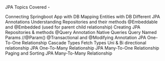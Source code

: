 JPA Topics Covered -

Connecting Springboot App with DB 
Mapping Entities with DB
Different JPA Annotations
Understanding Repositories and their methods
@Embeddable and @Embedded (used for parent child relationship)
Creating JPA Repositories & methods
@Query Annotation
Native Queries
Query Named Params //@Param() 
@Transactional and @Modifying Annotation
JPA One-To-One Relationship
Cascade Types
Fetch Types
Uni & Bi directional relationship
JPA One-To-Many Relationship
JPA Many-To-One Relationship
Paging and Sorting
JPA Many-To-Many Relationship
